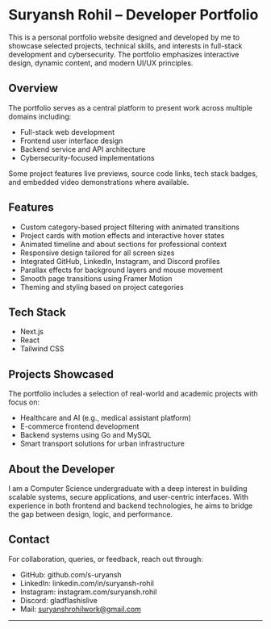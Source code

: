 # Suryansh Rohil – Developer Portfolio

This is a personal portfolio website designed and developed by me to showcase selected projects, technical skills, and interests in full-stack development and cybersecurity. The portfolio emphasizes interactive design, dynamic content, and modern UI/UX principles.

## Overview

The portfolio serves as a central platform to present work across multiple domains including:

* Full-stack web development
* Frontend user interface design
* Backend service and API architecture
* Cybersecurity-focused implementations

Some project features live previews, source code links, tech stack badges, and embedded video demonstrations where available.

## Features

* Custom category-based project filtering with animated transitions
* Project cards with motion effects and interactive hover states
* Animated timeline and about sections for professional context
* Responsive design tailored for all screen sizes
* Integrated GitHub, LinkedIn, Instagram, and Discord profiles
* Parallax effects for background layers and mouse movement
* Smooth page transitions using Framer Motion
* Theming and styling based on project categories

## Tech Stack

* Next.js
* React
* Tailwind CSS

## Projects Showcased

The portfolio includes a selection of real-world and academic projects with focus on:

* Healthcare and AI (e.g., medical assistant platform)
* E-commerce frontend development
* Backend systems using Go and MySQL
* Smart transport solutions for urban infrastructure

## About the Developer

I am a Computer Science undergraduate with a deep interest in building scalable systems, secure applications, and user-centric interfaces. With experience in both frontend and backend technologies, he aims to bridge the gap between design, logic, and performance.

## Contact

For collaboration, queries, or feedback, reach out through:

* GitHub: github.com/s-uryansh
* LinkedIn: linkedin.com/in/suryansh-rohil
* Instagram: instagram.com/suryansh.rohil
* Discord: gladflashislive
* Mail: suryanshrohilwork@gmail.com

---